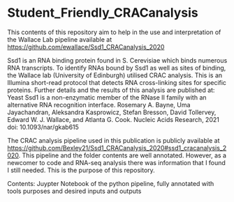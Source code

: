# Student_Friendly_CRACanalysis
This contents of this repository aim to help in the use and interpretation of the Wallace Lab pipeline available at https://github.com/ewallace/Ssd1_CRACanalysis_2020 


Ssd1 is an RNA binding protein found in S. Cerevisiae which binds numerous RNA transcripts. To identify RNAs bound by Ssd1 as well as sites of binding, the Wallace lab (University of Edinburgh) utilised CRAC analysis. This is an Illumina short-read protocol that detects RNA cross-linking sites for specific proteins. Further details and the results of this analysis are published at:
Yeast Ssd1 is a non-enzymatic member of the RNase II family with an alternative RNA recognition interface. Rosemary A. Bayne, Uma Jayachandran, Aleksandra Kasprowicz, Stefan Bresson, David Tollervey, Edward W. J. Wallace, and Atlanta G. Cook. Nucleic Acids Research, 2021 doi: 10.1093/nar/gkab615

The CRAC analysis pipeline used in this publication is publicly available at https://github.com/Bexley21/Ssd1_CRACanalysis_2020#ssd1_cracanalysis_2020. This pipeline and the folder contents are well annotated. However, as a newcomer to code and RNA-seq analysis there was information that I found I still needed. This is the purpose of this repository.

Contents:
Juypter Notebook of the python pipeline, fully annotated with tools purposes and desired inputs and outputs
